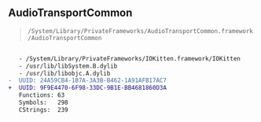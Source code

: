 ## AudioTransportCommon

> `/System/Library/PrivateFrameworks/AudioTransportCommon.framework/AudioTransportCommon`

```diff

   - /System/Library/PrivateFrameworks/IOKitten.framework/IOKitten
   - /usr/lib/libSystem.B.dylib
   - /usr/lib/libobjc.A.dylib
-  UUID: 24A59CB4-1B7A-3A3B-B462-1A91AFB17AC7
+  UUID: 9F9E4470-6F98-33DC-9B1E-BB4681860D3A
   Functions: 63
   Symbols:   298
   CStrings:  239

```
